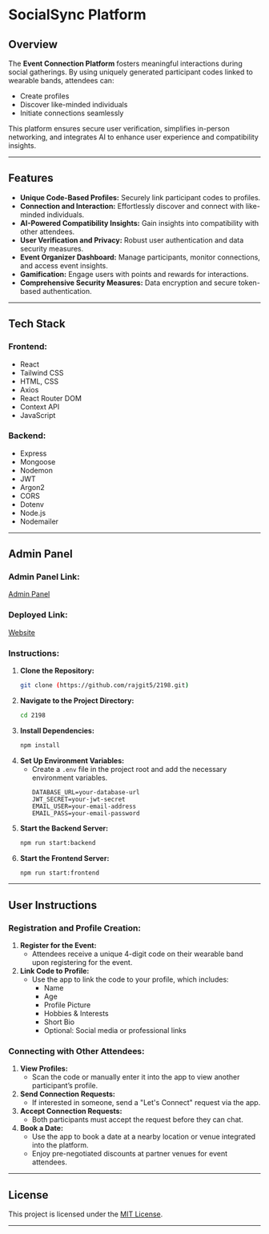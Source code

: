 # SocialSync Platform

## Overview

The **Event Connection Platform** fosters meaningful interactions during social gatherings. By using uniquely generated participant codes linked to wearable bands, attendees can:
- Create profiles
- Discover like-minded individuals
- Initiate connections seamlessly

This platform ensures secure user verification, simplifies in-person networking, and integrates AI to enhance user experience and compatibility insights.

---

## Features

- **Unique Code-Based Profiles:** Securely link participant codes to profiles.
- **Connection and Interaction:** Effortlessly discover and connect with like-minded individuals.
- **AI-Powered Compatibility Insights:** Gain insights into compatibility with other attendees.
- **User Verification and Privacy:** Robust user authentication and data security measures.
- **Event Organizer Dashboard:** Manage participants, monitor connections, and access event insights.
- **Gamification:** Engage users with points and rewards for interactions.
- **Comprehensive Security Measures:** Data encryption and secure token-based authentication.

---

## Tech Stack

### Frontend:
- React
- Tailwind CSS
- HTML, CSS
- Axios
- React Router DOM
- Context API
- JavaScript

### Backend:
- Express
- Mongoose
- Nodemon
- JWT
- Argon2
- CORS
- Dotenv
- Node.js
- Nodemailer

---

## Admin Panel

### Admin Panel Link:
[Admin Panel](https://socialsync-admin.netlify.app/)
### Deployed Link:
[Website](https://socialsync-1.netlify.app/)


### Instructions:

1. **Clone the Repository:**
   ```bash
   git clone (https://github.com/rajgit5/2198.git)
   ```
2. **Navigate to the Project Directory:**
   ```bash
   cd 2198
   ```
3. **Install Dependencies:**
   ```bash
   npm install
   ```
4. **Set Up Environment Variables:**
   - Create a `.env` file in the project root and add the necessary environment variables.
     ```plaintext
     DATABASE_URL=your-database-url
     JWT_SECRET=your-jwt-secret
     EMAIL_USER=your-email-address
     EMAIL_PASS=your-email-password
     ```
5. **Start the Backend Server:**
   ```bash
   npm run start:backend
   ```
6. **Start the Frontend Server:**
   ```bash
   npm run start:frontend
   ```

---

## User Instructions

### Registration and Profile Creation:

1. **Register for the Event:**
   - Attendees receive a unique 4-digit code on their wearable band upon registering for the event.
2. **Link Code to Profile:**
   - Use the app to link the code to your profile, which includes:
     - Name
     - Age
     - Profile Picture
     - Hobbies & Interests
     - Short Bio
     - Optional: Social media or professional links

### Connecting with Other Attendees:

1. **View Profiles:**
   - Scan the code or manually enter it into the app to view another participant’s profile.
2. **Send Connection Requests:**
   - If interested in someone, send a "Let's Connect" request via the app.
3. **Accept Connection Requests:**
   - Both participants must accept the request before they can chat.
4. **Book a Date:**
   - Use the app to book a date at a nearby location or venue integrated into the platform.
   - Enjoy pre-negotiated discounts at partner venues for event attendees.
---

## License

This project is licensed under the [MIT License](LICENSE).

---
